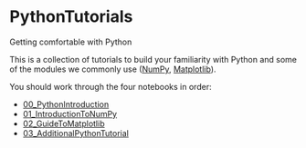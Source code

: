 # PythonTutorials
Getting comfortable with Python

This is a collection of tutorials to build your familiarity with Python and some of the modules we commonly use ([NumPy](http://www.numpy.org/), [Matplotlib](https://matplotlib.org/)). 

You should work through the four notebooks in order:
* [00_PythonIntroduction](00_Python%20Introduction.ipynb)
* [01_IntroductionToNumPy](01_Introduction%20To%20NumPy.ipynb)
* [02_GuideToMatplotlib](02_Guide%20To%20Matplotlib.ipynb)
* [03_AdditionalPythonTutorial](03_Additional%20Python%20Tutorial.ipynb)
